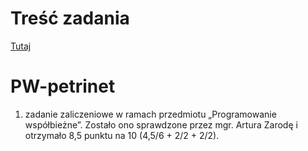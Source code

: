 # Treść zadania
[Tutaj](http://students.mimuw.edu.pl/~ar406309/PWJava_tresci/tresc_zadania.html)

# PW-petrinet
1. zadanie zaliczeniowe w ramach przedmiotu „Programowanie współbieżne”. Zostało ono sprawdzone przez mgr. Artura Zarodę i otrzymało 8,5 punktu na 10 (4,5/6 + 2/2 + 2/2).
